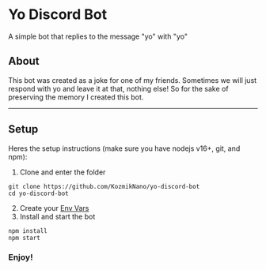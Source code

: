 # Yo Discord Bot
A simple bot that replies to the message "yo" with "yo"

## About
This bot was created as a joke for one of my friends. Sometimes we will just respond with yo and leave it at that, nothing else! So for the sake of preserving the memory I created this bot.

---
## Setup
Heres the setup instructions (make sure you have nodejs v16+, git, and npm):

1. Clone and enter the folder
```
git clone https://github.com/KozmikNano/yo-discord-bot
cd yo-discord-bot
```
2. Create your [Env Vars](https://github.com/KozmikNano/discord-js-template#setting-up-env-variables)
3. Install and start the bot
```
npm install
npm start
```

### Enjoy!
